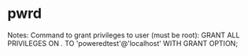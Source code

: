 # pwrd

Notes:
Command to grant privileges to user (must be root): GRANT ALL PRIVILEGES ON *.* TO 'poweredtest'@'localhost' WITH GRANT OPTION;
